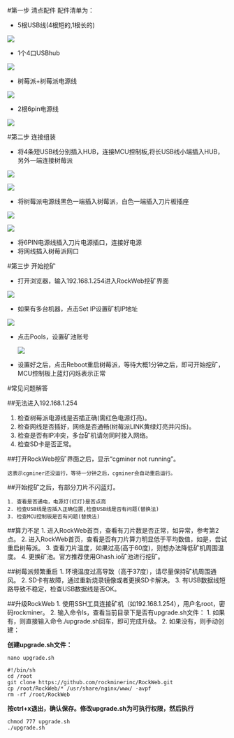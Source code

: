 #第一步 清点配件
配件清单为：

* 5根USB线(4根短的,1根长的)

![](http://rm-img.b0.upaiyun.com/rockminer.com/images/handbook/usblines.png)

* 1个4口USBhub

![](http://rm-img.b0.upaiyun.com/rockminer.com/images/handbook/usbhub.png)

* 树莓派+树莓派电源线

![](http://rm-img.b0.upaiyun.com/rockminer.com/images/handbook/raspberrypi.png)

* 2根6pin电源线

![](http://rm-img.b0.upaiyun.com/rockminer.com/images/handbook/psulines.png)


#第二步 连接组装

* 将4条短USB线分别插入HUB，连接MCU控制板,将长USB线小端插入HUB，另外一端连接树莓派
 
 ![](http://rm-img.b0.upaiyun.com/rockminer.com/images/handbook/usbhub2.png)
 
 ![](http://rm-img.b0.upaiyun.com/rockminer.com/images/handbook/usbmculine.png)
  
* 将树莓派电源线黑色一端插入树莓派，白色一端插入刀片板插座

 ![](http://rm-img.b0.upaiyun.com/rockminer.com/images/handbook/redline.png)
 
 ![](http://rm-img.b0.upaiyun.com/rockminer.com/images/handbook/raspberrypiotherend.png)

* 将6PIN电源线插入刀片电源插口，连接好电源
* 将网线插入树莓派网口
 
#第三步 开始挖矿
 * 打开浏览器，输入192.168.1.254进入RockWeb挖矿界面
  
  ![](http://rm-img.b0.upaiyun.com/rockminer.com/images/handbook/rockwebip.png)

 * 如果有多台机器，点击Set IP设置矿机IP地址
  
  ![](http://rm-img.b0.upaiyun.com/rockminer.com/images/handbook/rockwebsetip.png)

 * 点击Pools，设置矿池账号
   
   ![](http://rm-img.b0.upaiyun.com/rockminer.com/images/handbook/rockwebsetpools.png)

 * 设置好之后，点击Reboot重启树莓派，等待大概1分钟之后，即可开始挖矿，MCU控制板上蓝灯闪烁表示正常
 

#常见问题解答

##无法进入192.168.1.254
   1. 检查树莓派电源线是否插正确(需红色电源灯亮)。
   2. 检查网线是否插好，网络是否通畅(树莓派LINK黄绿灯亮并闪烁)。
   3. 检查是否有IP冲突，多台矿机请勿同时接入网络。
   4. 检查SD卡是否正常。

##打开RockWeb挖矿界面之后，显示“cgminer not running”。

    这表示cgminer还没运行，等待一分钟之后，cgminer会自动重启运行。

##开始挖矿之后，有部分刀片不闪蓝灯。

    1. 查看是否通电，电源灯(红灯)是否点亮
    2. 检查USB线是否插入正确位置,检查USB线是否有问题(替换法)
    3. 检查MCU控制板是否有问题(替换法)
    
##算力不足
    1. 进入RockWeb首页，查看有刀片数是否正常，如异常，参考第2点。
    2. 进入RockWeb首页，查看是否有刀片算力明显低于平均数值，如是，尝试重启树莓派。
    3. 查看刀片温度，如果过高(高于60度)，则想办法降低矿机周围温度。
    4. 更换矿池。官方推荐使用Ghash.io矿池进行挖矿。
    
##树莓派频繁重启
    1. 环境温度过高导致（高于37度），请尽量保持矿机周围通风。
    2. SD卡有故障，通过重新烧录镜像或者更换SD卡解决。
    3. 有USB数据线短路导致不稳定，检查USB数据线是否OK。
    
##升级RockWeb
	1. 使用SSH工具连接矿机（如192.168.1.254），用户名root，密码rockminer。
	2. 输入命令ls，查看当前目录下是否有upgrade.sh文件：
		1. 如果有，则直接输入命令./upgrade.sh回车，即可完成升级。
		2. 如果没有，则手动创建：

**创建upgrade.sh文件：**
			
```
nano upgrade.sh
```

```
#!/bin/shcd /rootgit clone https://github.com/rockminerinc/RockWeb.gitcp /root/RockWeb/* /usr/share/nginx/www/ -avpfrm -rf /root/RockWeb
```
**按ctrl+x退出，确认保存。修改upgrade.sh为可执行权限，然后执行**
		
```
chmod 777 upgrade.sh
./upgrade.sh
```

